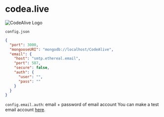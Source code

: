 # codea.live
![CodeAlive Logo](https://codea.live/img/logo.png)

`config.json`
```json
{
  "port": 3000,
  "mongooseURI": "mongodb://localhost/CodeAlive",
  "email": {
    "host": "smtp.ethereal.email",
    "port": 587,
    "secure": false,
    "auth": {
      "user": "",
      "pass": ""
    }
  }
}
```

`config.email.auth`: email + password of email account
You can make a test email account [here](https://ethereal.email).